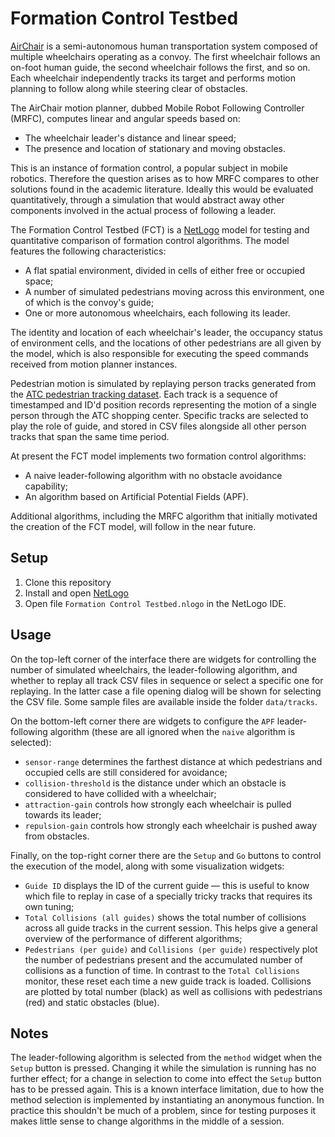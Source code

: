 # Formation Control Testbed

[AirChair](https://elderlab-york-university.github.io/airchair/) is a semi-autonomous human transportation system composed of multiple wheelchairs operating as a convoy. The first wheelchair follows an on-foot human guide, the second wheelchair follows the first, and so on. Each wheelchair independently tracks its target and performs motion planning to follow along while steering clear of obstacles.

The AirChair motion planner, dubbed Mobile Robot Following Controller (MRFC), computes linear and angular speeds based on:

* The wheelchair leader's distance and linear speed;
* The presence and location of stationary and moving obstacles.

This is an instance of formation control, a popular subject in mobile robotics. Therefore the question arises as to how MRFC compares to other solutions found in the academic literature. Ideally this would be evaluated quantitatively, through a simulation that would abstract away other components involved in the actual process of following a leader.

The Formation Control Testbed (FCT) is a [NetLogo](https://ccl.northwestern.edu/netlogo/) model for testing and quantitative comparison of formation control algorithms. The model features the following characteristics:

* A flat spatial environment, divided in cells of either free or occupied space;
* A number of simulated pedestrians moving across this environment, one of which is the convoy's guide;
* One or more autonomous wheelchairs, each following its leader.

The identity and location of each wheelchair's leader, the occupancy status of environment cells, and the locations of other pedestrians are all given by the model, which is also responsible for executing the speed commands received from motion planner instances.

Pedestrian motion is simulated by replaying person tracks generated from the [ATC pedestrian tracking dataset](https://dil.atr.jp/crest2010_HRI/ATC_dataset/). Each track is a sequence of timestamped and ID'd position records representing the motion of a single person through the ATC shopping center. Specific tracks are selected to play the role of guide, and stored in CSV files alongside all other person tracks that span the same time period.

At present the FCT model implements two formation control algorithms:

* A naive leader-following algorithm with no obstacle avoidance capability;
* An algorithm based on Artificial Potential Fields (APF).

Additional algorithms, including the MRFC algorithm that initially motivated the creation of the FCT model, will follow in the near future.

## Setup

1. Clone this repository
2. Install and open [NetLogo](https://ccl.northwestern.edu/netlogo/)
3. Open file `Formation Control Testbed.nlogo` in the NetLogo IDE.

## Usage

On the top-left corner of the interface there are widgets for controlling the number of simulated wheelchairs, the leader-following algorithm, and whether to replay all track CSV files in sequence or select a specific one for replaying. In the latter case a file opening dialog will be shown for selecting the CSV file. Some sample files are available inside the folder `data/tracks`.

On the bottom-left corner there are widgets to configure the `APF` leader-following algorithm (these are all ignored when the `naive` algorithm is selected):

* `sensor-range` determines the farthest distance at which pedestrians and occupied cells are still considered for avoidance;
* `collision-threshold` is the distance under which an obstacle is considered to have collided with a wheelchair;
* `attraction-gain` controls how strongly each wheelchair is pulled towards its leader;
* `repulsion-gain` controls how strongly each wheelchair is pushed away from obstacles.

Finally, on the top-right corner there are the `Setup` and `Go` buttons to control the execution of the model, along with some visualization widgets:

* `Guide ID` displays the ID of the current guide — this is useful to know which file to replay in case of a specially tricky tracks that requires its own tuning;
* `Total Collisions (all guides)` shows the total number of collisions across all guide tracks in the current session. This helps give a general overview of the performance of different algorithms;
* `Pedestrians (per guide)` and `Collisions (per guide)` respectively plot the number of pedestrians present and the accumulated number of collisions as a function of time. In contrast to the `Total Collisions` monitor, these reset each time a new guide track is loaded. Collisions are plotted by total number (black) as well as collisions with pedestrians (red) and static obstacles (blue).

## Notes

The leader-following algorithm is selected from the `method` widget when the `Setup` button is pressed. Changing it while the simulation is running has no further effect; for a change in selection to come into effect the `Setup` button has to be pressed again. This is a known interface limitation, due to how the method selection is implemented by instantiating an anonymous function. In practice this shouldn't be much of a problem, since for testing purposes it makes little sense to change algorithms in the middle of a session.
